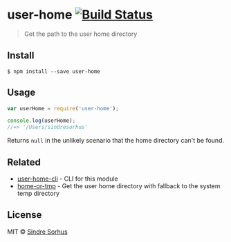 # user-home [![Build Status](https://travis-ci.org/sindresorhus/user-home.svg?branch=master)](https://travis-ci.org/sindresorhus/user-home)

> Get the path to the user home directory









<extoc></extoc>

## Install

```
$ npm install --save user-home
```


## Usage

```js
var userHome = require('user-home');

console.log(userHome);
//=> '/Users/sindresorhus'
```

Returns `null` in the unlikely scenario that the home directory can't be found.


## Related

- [user-home-cli](https://github.com/sindresorhus/user-home-cli) - CLI for this module
- [home-or-tmp](https://github.com/sindresorhus/home-or-tmp) - Get the user home directory with fallback to the system temp directory


## License

MIT © [Sindre Sorhus](http://sindresorhus.com)
